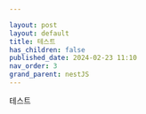 ```yaml
---

layout: post
layout: default
title: 테스트
has_children: false
published_date: 2024-02-23 11:10
nav_order: 3
grand_parent: nestJS
---
```

테스트

